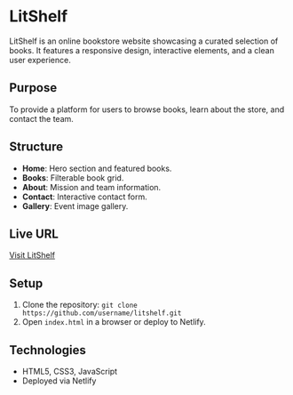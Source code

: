 # LitShelf

LitShelf is an online bookstore website showcasing a curated selection of books. It features a responsive design, interactive elements, and a clean user experience.

## Purpose
To provide a platform for users to browse books, learn about the store, and contact the team.

## Structure
- **Home**: Hero section and featured books.
- **Books**: Filterable book grid.
- **About**: Mission and team information.
- **Contact**: Interactive contact form.
- **Gallery**: Event image gallery.

## Live URL
[Visit LitShelf]()

## Setup
1. Clone the repository: `git clone https://github.com/username/litshelf.git`
2. Open `index.html` in a browser or deploy to Netlify.

## Technologies
- HTML5, CSS3, JavaScript
- Deployed via Netlify